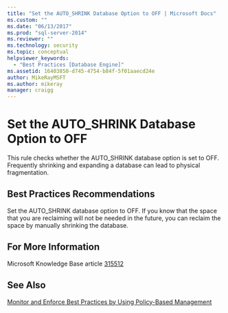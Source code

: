 ```yaml
---
title: "Set the AUTO_SHRINK Database Option to OFF | Microsoft Docs"
ms.custom: ""
ms.date: "06/13/2017"
ms.prod: "sql-server-2014"
ms.reviewer: ""
ms.technology: security
ms.topic: conceptual
helpviewer_keywords: 
  - "Best Practices [Database Engine]"
ms.assetid: 16403850-d745-4754-b84f-5f01aaecd24e
author: MikeRayMSFT
ms.author: mikeray
manager: craigg
---
```

# Set the AUTO_SHRINK Database Option to OFF
  This rule checks whether the AUTO_SHRINK database option is set to OFF. Frequently shrinking and expanding a database can lead to physical fragmentation.  
  
## Best Practices Recommendations  
 Set the AUTO_SHRINK database option to OFF. If you know that the space that you are reclaiming will not be needed in the future, you can reclaim the space by manually shrinking the database.  
  
## For More Information  
 Microsoft Knowledge Base article [315512](https://go.microsoft.com/fwlink/?linkid=117750)  
  
## See Also  
 [Monitor and Enforce Best Practices by Using Policy-Based Management](monitor-and-enforce-best-practices-by-using-policy-based-management.md)  
  
  
